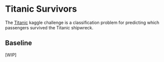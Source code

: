 # Titanic Survivors

The [Titanic](https://www.kaggle.com/c/titanic) kaggle challenge is a classification problem for predicting which passengers survived the Titanic shipwreck.

## Baseline

\[WIP\]